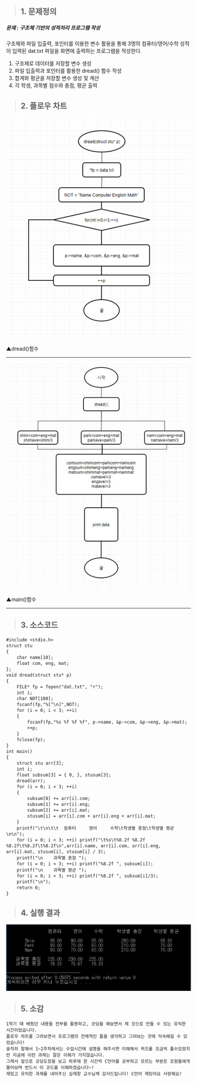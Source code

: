 >## 1. 문제정의
##### 문제 : 구조체 기반의 성적처리 프로그램 작성

구조체와 파일 입출력, 포인터를 이용한 변수 활용을 통해 3명의 컴퓨터/영어/수학 성적이 입력된 dat.txt 파일을 화면에 출력하는 프로그램을 작성한다.

1. 구조체로 데이터를 저장할 변수 생성
2. 파일 입출력과 포인터를 활용한 dread() 함수 작성
3. 합계와 평균을 저장할 변수 생성 및 계산
4. 각 학생, 과목별 점수와 총점, 평균 출력
>## 2. 플로우 차트
![1](/img/team1-2.png)

   ▲dread()함수
* * *
![1](/img/team1-3.png)

   ▲main()함수
* * *
>## 3. 소스코드

	#include <stdio.h>
	struct stu
	{
		char name[10];
		float com, eng, mat;
	};
	void dread(struct stu* p)
	{
		FILE* fp = fopen("dat.txt", "r");
		int i;
		char NOT[100];
		fscanf(fp,"%[^\n]",NOT);
		for (i = 0; i < 3; ++i)
		{
			fscanf(fp,"%s %f %f %f", p->name, &p->com, &p->eng, &p->mat);
			++p;
		}
		fclose(fp);
	}
	int main()
	{
		struct stu arr[3];
		int i;
		float subsum[3] = { 0, }, stusum[3];
		dread(arr);
		for (i = 0; i < 3; ++i)
		{
			subsum[0] += arr[i].com;
			subsum[1] += arr[i].eng;
			subsum[2] += arr[i].mat;
			stusum[i] = arr[i].com + arr[i].eng + arr[i].mat;
		}
		printf("\t\n\t\t  컴퓨터     영어     수학\t학생별 총점\t학생별 평균\n\n");
		for (i = 0; i < 3; ++i) printf("\t%s\t%8.2f %8.2f %8.2f\t%8.2f\t%8.2f\n",arr[i].name, arr[i].com, arr[i].eng, arr[i].mat, stusum[i], stusum[i] / 3);
		printf("\n    과목별 총점 ");
		for (i = 0; i < 3; ++i) printf("%8.2f ", subsum[i]);
		printf("\n    과목별 평균 ");
		for (i = 0; i < 3; ++i) printf("%8.2f ", subsum[i]/3);
		printf("\n");
		return 0;
	}

>## 4. 실행 결과
![1](/img/team1-1.png)
>## 5. 소감
	1학기 때 배웠던 내용들 전부를 활용하고, 코딩을 해보면서 제 것으로 만들 수 있는 유익한 시간이었습니다.
	플로우 차트를 그려보면서 프로그램의 전체적인 틀을 생각하고 그려보는 것에 익숙해질 수 있었습니다!
	솔직히 말해서 1~2주차에서는 수업시간에 설명을 해주시면 이해해서 퀴즈를 조금씩 풀수있었지만 지금에 이런 과제는 잘은 이해가 가지않습니다.
	그래서 앞으로 코딩도장을 보고 하루에 한 시간씩 C언어를 공부하고 모르는 부분은 조원들에게 물어보며 반드시 이 코드를 이해하겠습니다~!
	재밌고 유익한 과제를 내어주신 심재창 교수님께 감사드립니다! C언어 재밌어요 사랑해요!
